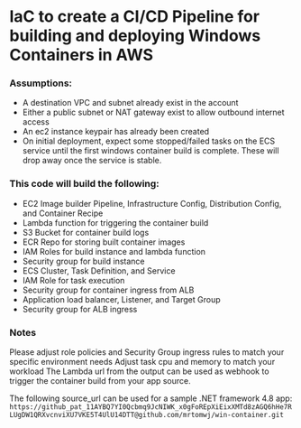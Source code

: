 # IaC to create a CI/CD Pipeline for building and deploying Windows Containers in AWS

### Assumptions:
* A destination VPC and subnet already exist in the account
* Either a public subnet or NAT gateway exist to allow outbound internet access
* An ec2 instance keypair has already been created
* On initial deployment, expect some stopped/failed tasks on the ECS service until the first windows container build is complete.  These will drop away once the service is stable.

### This code will build the following:
* EC2 Image builder Pipeline, Infrastructure Config, Distribution Config, and Container Recipe
* Lambda function for triggering the container build
* S3 Bucket for container build logs
* ECR Repo for storing built container images
* IAM Roles for build instance and lambda function
* Security group for build instance
* ECS Cluster, Task Definition, and Service
* IAM Role for task execution
* Security group for container ingress from ALB
* Application load balancer, Listener, and Target Group
* Security group for ALB ingress

### Notes
Please adjust role policies and Security Group ingress rules to match your specific environment needs
Adjust task cpu and memory to match your workload
The Lambda url from the output can be used as webhook to trigger the container build from your app source.


The following source_url can be used for a sample .NET framework 4.8 app:
`https://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@github.com/mrtomwj/win-container.git`
